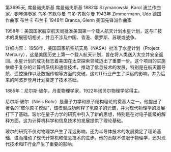 第3695天, 席曼诺夫斯基
席曼诺夫斯基 1882年
Szymanowski, Karol 波兰作曲家、钢琴演奏家
乌多·齐默尔曼
乌多·齐默尔曼 1943年
Zimmermann, Udo 德国作曲家
布兰卡
布兰卡 1948年
Branca, Glenn 美国先锋派作曲家

1958年：美国国家航空航天局批准美国第一个载人航天计划水星计划，这与IT技术的发展密切相关，并且不涉及中国、香港、俄罗斯、苏联或战争。

详细内容： 1958年，美国国家航空航天局（NASA）批准了水星计划（Project Mercury），这是美国历史上第一个载人航天计划，旨在将人类送入太空并安全返回。水星计划的成功标志着美国在太空探索领域迈出了重要一步。这个项目的实施依赖于复杂的计算机系统和通信技术，推动了信息技术的发展，特别是在航天器导航、遥控操作以及数据传输等方面的突破。这对IT行业产生了深远的影响，并为后来的阿波罗登月计划奠定了技术基础。

1885年：尼尔斯·玻尔，丹麦物理学家，1922年诺贝尔物理学奖得主。

尼尔斯·玻尔（Niels Bohr）是量子力学和原子结构理论的奠基人之一。他提出了著名的“玻尔原子模型”，该模型成功解释了氢原子的光谱，并为现代物理学的发展打下了基础。玻尔在量子力学的研究中引入了新的思想，特别是在对电子能级的解释方面，这为计算机科学和信息技术的发展提供了理论基础。

玻尔的研究不仅对物理学产生了深远影响，还为半导体技术的发展奠定了理论基础，进而推动了现代计算机和信息技术的进步。他的贡献不仅限于物理学，还对现代技术和IT行业产生了重要的影响。